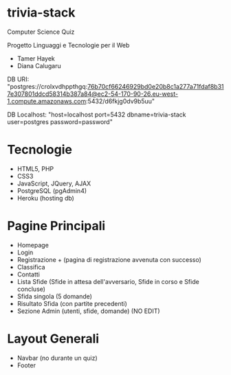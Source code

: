 # trivia-stack
Computer Science Quiz

Progetto Linguaggi e Tecnologie per il Web
- Tamer Hayek
- Diana Calugaru

DB URI: "postgres://crolxvdhppthgq:76b70cf66246929bd0e20b8c1a277a71fdaf8b317e307801ddcd58314b387a84@ec2-54-170-90-26.eu-west-1.compute.amazonaws.com:5432/d6fkjg0dv9b5uu"

DB Localhost: "host=localhost port=5432 dbname=trivia-stack user=postgres password=password"

# Tecnologie
- HTML5, PHP
- CSS3
- JavaScript, JQuery, AJAX
- PostgreSQL (pgAdmin4)
- Heroku (hosting db)

# Pagine Principali
- Homepage
- Login
- Registrazione + (pagina di registrazione avvenuta con successo)
- Classifica
- Contatti
- Lista Sfide (Sfide in attesa dell'avversario, Sfide in corso e Sfide concluse)
- Sfida singola (5 domande)
- Risultato Sfida (con partite precedenti)
- Sezione Admin (utenti, sfide, domande) (NO EDIT)

# Layout Generali
- Navbar (no durante un quiz)
- Footer
